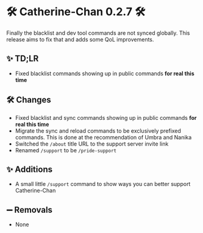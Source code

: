 # 🛠️ Catherine-Chan 0.2.7 🛠️

Finally the blacklist and dev tool commands are not synced globally. This release aims to fix that and adds some QoL improvements.

## ✨ TD;LR

- Fixed blacklist commands showing up in public commands **for real this time**

## 🛠️ Changes

- Fixed blacklist and sync commands showing up in public commands **for real this time**
- Migrate the sync and reload commands to be exclusively prefixed commands. This is done at the recommendation of Umbra and Nanika
- Switched the `/about` title URL to the support server invite link
- Renamed `/support` to be `/pride-support`

## ✨ Additions

- A small little `/support` command to show ways you can better support Catherine-Chan

## ➖ Removals

-  None
